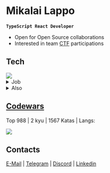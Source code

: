 # Mikalai Lappo 

**`TypeScript React Developer`**

- Open for Open Source collaborations
- Interested in team <a href="https://ctftime.org/team/252084" target="_blank">CTF</a> participations

## Tech

<img src="https://skillicons.dev/icons?i=ts" />

<details>
  <summary>Job</summary>

  - React, Next.js, Redux-toolkit, Apollo, Figma, TailwindCSS, SCSS
  
  - Express.js, Nest.js, RestAPI, GraphQL, Prisma, PostgreSQL, MongoDB, Jest
    
  - Linux, Nginx, Git(lab|hub) CI, Docker
</details>


<details>
  <summary>Also</summary>
  
  - I rewrite old niche websites in T3-Stack (soon to be listed)
  
  - Sometimes, I'm into goofy awkward gamedev, mostly using Phaser

  - Programming languages I'm also practicing: Python, Golang, Java, Scala, Haskell

</details>

## <a href="https://codewars.com/users/MikalaiLappo" target="_blank">Codewars</a>
Top 988 | 2 kyu | 1567 Katas | Langs:

<img src="https://skillicons.dev/icons?i=javascript,haskell,python,postgres" />

## Contacts

<a href="mailto:mikalailappo@yandex.by" target="_blank">E-Mail</a> | <a href="https://t.me/MikalaiLappo" target="_blank">Telegram</a> | <a href="https://discord.com/users/1121401379349610556" target="_blank">Discord</a> | <a href="https://www.linkedin.com/in/mikalailappo/" target="_blank">Linkedin</a>
